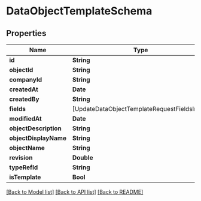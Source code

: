 # DataObjectTemplateSchema

## Properties
Name | Type | Description | Notes
------------ | ------------- | ------------- | -------------
**id** | **String** |  | 
**objectId** | **String** |  | 
**companyId** | **String** |  | 
**createdAt** | **Date** |  | 
**createdBy** | **String** |  | 
**fields** | [UpdateDataObjectTemplateRequestFieldsInner] |  | 
**modifiedAt** | **Date** |  | 
**objectDescription** | **String** |  | 
**objectDisplayName** | **String** |  | 
**objectName** | **String** |  | 
**revision** | **Double** |  | 
**typeRefId** | **String** |  | [optional] 
**isTemplate** | **Bool** |  | 

[[Back to Model list]](../README.md#documentation-for-models) [[Back to API list]](../README.md#documentation-for-api-endpoints) [[Back to README]](../README.md)


